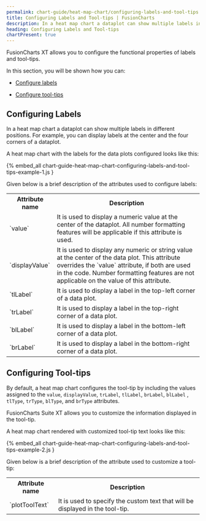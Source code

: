 ```yaml
---
permalink: chart-guide/heat-map-chart/configuring-labels-and-tool-tips.html
title: Configuring Labels and Tool-tips | FusionCharts
description: In a heat map chart a dataplot can show multiple labels in different positions. For example, you can display labels at the center and the four corners of a dataplot.
heading: Configuring Labels and Tool-tips
chartPresent: true
---
```


FusionCharts XT allows you to configure the functional properties of labels and tool-tips.

In this section, you will be shown how you can:

* <a href="{{ site.baseurl }}chart-guide/heat-map-chart/configuring-labels-and-tool-tips.html#configuring-labels">Configure labels</a>

* <a href="{{ site.baseurl }}chart-guide/heat-map-chart/configuring-labels-and-tool-tips.html#configuring-tool-tips">Configure tool-tips</a>

## Configuring Labels

In a heat map chart a dataplot can show multiple labels in different positions. For example, you can display labels at the center and the four corners of a dataplot.

A heat map chart with the labels for the data plots configured looks like this:

{% embed_all chart-guide-heat-map-chart-configuring-labels-and-tool-tips-example-1.js }

Given below is a brief description of the attributes used to configure labels:

<table>
  <tr>
    <th>Attribute name</th>
    <th>Description</th>
  </tr>
  <tr>
    <td>`value`</td>
    <td>It is used to display a numeric value at the center of the dataplot. All number formatting features will be applicable if this attribute is used. </td>
  </tr>
  <tr>
    <td>`displayValue`</td>
    <td>It is used to display any numeric or string value at the center of the data plot. This attribute overrides the `value` attribute, if both are used in the code. Number formatting features are not applicable on the value of this attribute.</td>
  </tr>
  <tr>
    <td>`tlLabel`</td>
    <td>It is used to display a label in the top-left corner of a data plot. </td>
  </tr>
  <tr>
    <td>`trLabel`</td>
    <td>It is used to display a label in the top-right corner of a data plot. </td>
  </tr>
  <tr>
    <td>`blLabel`</td>
    <td>It is used to display a label in the bottom-left corner of a data plot. </td>
  </tr>
  <tr>
    <td>`brLabel`</td>
    <td>It is used to display a label in the bottom-right corner of a data plot. </td>
  </tr>
</table>


## Configuring Tool-tips

By default, a heat map chart configures the tool-tip by including the values assigned to the `value`, `displayValue`, `trLabel`, `tlLabel`, `brLabel`, `blLabel` , `tlType`, `trType`, `blType`, and `brType` attributes.

FusionCharts Suite XT allows you to customize the information displayed in the tool-tip.

A heat map chart rendered with customized tool-tip text looks like this:

{% embed_all chart-guide-heat-map-chart-configuring-labels-and-tool-tips-example-2.js }

Given below is a brief description of the attribute used to customize a tool-tip:

<table>
  <tr>
    <th>Attribute name</th>
    <th>Description</th>
  </tr>
  <tr>
    <td>`plotToolText`</td>
    <td>It is used to specify the custom text that will be displayed in the tool-tip.</td>
  </tr>
</table>
